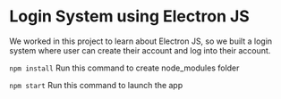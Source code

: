 # Login System using Electron JS

We worked in this project to learn about Electron JS, so we built a login system
where user can create their account and log into their account.

`npm install`
Run this command to create node_modules folder

`npm start`
Run this command to launch the app